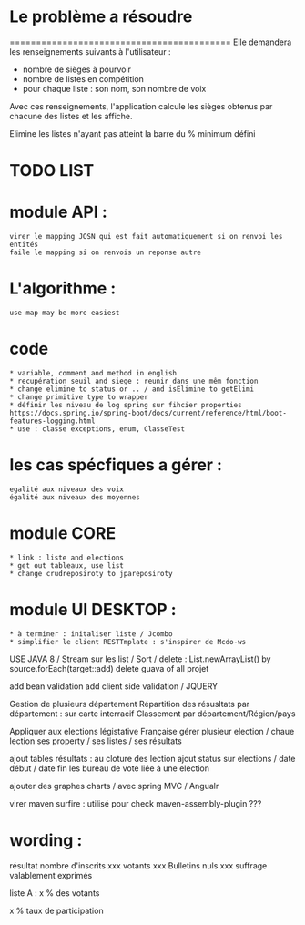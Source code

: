 # Le problème a résoudre

==========================================
Elle demandera les renseignements suivants à l'utilisateur :
- nombre de sièges à pourvoir
- nombre de listes en compétition
- pour chaque liste : son nom, son nombre de voix

Avec ces renseignements, l'application calcule les sièges obtenus par chacune des listes et les affiche.

Elimine les listes n'ayant pas atteint la barre du % minimum défini


# TODO LIST


# module API : 
	virer le mapping JOSN qui est fait automatiquement si on renvoi les entités
	faile le mapping si on renvois un reponse autre


# L'algorithme : 
	use map may be more easiest
	

# code 
	* variable, comment and method in english
	* recupération seuil and siege : reunir dans une mêm fonction
	* change elimine to status or .. / and isElimine to getElimi
	* change primitive type to wrapper
	* définir les niveau de log spring sur fihcier properties
	https://docs.spring.io/spring-boot/docs/current/reference/html/boot-features-logging.html
	* use : classe exceptions, enum, ClasseTest

# les cas spécfiques a gérer : 
	egalité aux niveaux des voix
	égalité aux niveaux des moyennes	



# module CORE
	* link : liste and elections 
	* get out tableaux, use list
	* change crudreposiroty to jpareposiroty

# module UI DESKTOP :
	* à terminer : initaliser liste / Jcombo  
	* simplifier le client RESTTmplate : s'inspirer de Mcdo-ws


USE JAVA 8 / Stream sur les list / Sort /
delete : List.newArrayList() by source.forEach(target::add)
delete guava of all projet

add bean validation
add client side validation / JQUERY

Gestion de plusieurs département
Répartition des résusltats par département : sur carte interracif
Classement par département/Région/pays

Appliquer aux elections légistative Française
gérer plusieur election / chaue lection ses property / ses listes / ses résultats

ajout tables résultats : au cloture des lection
ajout status sur elections / date début / date fin
les bureau de vote liée à une election 

ajouter des graphes charts / avec spring MVC / Angualr


virer maven surfire : 
utilisé pour <!-- pour l'installation de l'artifact du projet dans le dépôt local Maven -->
check maven-assembly-plugin ???

# wording : 
résultat
nombre d'inscrits
xxx votants
xxx Bulletins nuls
xxx suffrage valablement exprimés

liste A : x % des votants

x % taux de participation


